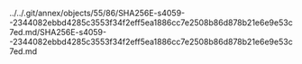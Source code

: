 ../../.git/annex/objects/55/86/SHA256E-s4059--2344082ebbd4285c3553f34f2eff5ea1886cc7e2508b86d878b21e6e9e53c7ed.md/SHA256E-s4059--2344082ebbd4285c3553f34f2eff5ea1886cc7e2508b86d878b21e6e9e53c7ed.md